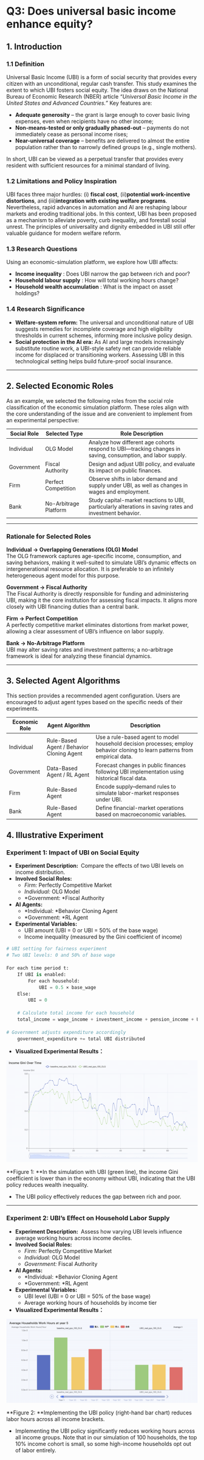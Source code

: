 # Q3: Does universal basic income enhance equity?

## 1.​ Introduction

### 1.1 Definition

Universal Basic Income (UBI) is a form of social security that provides every citizen with an unconditional, regular cash transfer. This study examines the extent to which UBI fosters social equity. The idea draws on the National Bureau of Economic Research (NBER) article *“Universal Basic Income in the United States and Advanced Countries.”* Key features are:

* **Adequate generosity** – the grant is large enough to cover basic living expenses, even when recipients have no other income;
* **Non-means-tested or only gradually phased-out** – payments do not immediately cease as personal income rises;
* **Near-universal coverage** – benefits are delivered to almost the entire population rather than to narrowly defined groups (e.g., single mothers).

In short, UBI can be viewed as a perpetual transfer that provides every resident with sufficient resources for a minimal standard of living.

### 1.2 Limitations and Policy Inspiration

UBI faces three major hurdles: (i) ​**fiscal cost**​, (ii) ​**potential work-incentive distortions**​, and (iii) ​**integration with existing welfare programs**​. Nevertheless, rapid advances in automation and AI are reshaping labour markets and eroding traditional jobs. In this context, UBI has been proposed as a mechanism to alleviate poverty, curb inequality, and forestall social unrest. The principles of universality and dignity embedded in UBI still offer valuable guidance for modern welfare reform.

### 1.3 Research Questions

Using an economic-simulation platform, we explore how UBI affects:

* **Income inequality** : Does UBI narrow the gap between rich and poor?
* **Household labour supply** : How will total working hours change?
* **Household wealth accumulation** : What is the impact on asset holdings?

### 1.4 Research Significance

* **Welfare-system reform:**
  The universal and unconditional nature of UBI suggests remedies for incomplete coverage and high eligibility thresholds in current schemes, informing more inclusive policy design.
* **Social protection in the ​AI era:**
  As AI and large models increasingly substitute routine work, a UBI-style safety net can provide reliable income for displaced or transitioning workers. Assessing UBI in this technological setting helps build future-proof social insurance.

---

## 2. Selected Economic Roles

As an example, we selected the following roles from the social role classification of the economic simulation platform. These roles align with the core understanding of the issue and are convenient to implement from an experimental perspective:

| Social Role            | Selected Type                         | Role Description                                                                                             |
| ------------------------ | --------------------------------------- | -------------------------------------------------------------------------------------------------------------- |
|      Individual        | OLG Model                             | Analyze how different age cohorts respond to UBI—tracking changes in saving, consumption, and labor supply. |
| Government             | Fiscal Authority                   | Design and adjust UBI policy, and evaluate its impact on public finances.                                    |
| Firm         | Perfect Competition         | Observe shifts in labor demand and supply under UBI, as well as changes in wages and employment.             |
| Bank | No-Arbitrage Platform | Study capital-market reactions to UBI, particularly alterations in saving rates and investment behavior.     |

---

### Rationale for Selected Roles

**Individual → Overlapping Generations (OLG) Model**  
The OLG framework captures age-specific income, consumption, and saving behaviors, making it well-suited to simulate UBI’s dynamic effects on intergenerational resource allocation. It is preferable to an infinitely heterogeneous agent model for this purpose.

**Government → Fiscal Authority**  
The Fiscal Authority is directly responsible for funding and administering UBI, making it the core institution for assessing fiscal impacts. It aligns more closely with UBI financing duties than a central bank.

**Firm → Perfect Competition**  
A perfectly competitive market eliminates distortions from market power, allowing a clear assessment of UBI’s influence on labor supply.

**Bank → No-Arbitrage Platform**  
UBI may alter saving rates and investment patterns; a no-arbitrage framework is ideal for analyzing these financial dynamics.

---

## 3.​ Selected Agent Algorithms

This section provides a recommended agent configuration. Users are encouraged to adjust agent types based on the specific needs of their experiments.

| Economic Role | Agent Algorithm        | Description                                                  |
| ------------- | ---------------------- | ------------------------------------------------------------ |
| Individual             | Rule-Based Agent / Behavior Cloning Agent | Use a rule-based agent to model household decision processes; employ behavior cloning to learn patterns from empirical data. |
| Government             | Data-Based Agent / RL Agent               | Forecast changes in public finances following UBI implementation using historical fiscal data.                               |
| Firm                 | Rule-Based Agent                          | Encode supply–demand rules to simulate labor-market responses under UBI.                                                    |
| Bank | Rule-Based Agent                          | Define financial-market operations based on macroeconomic variables.                                                         |


## 4.​ Illustrative Experiment

### Experiment 1: Impact of UBI on Social Equity

* **Experiment Description: ​**  Compare the effects of two UBI levels on income distribution.
* **Involved Social Roles:**
  * *Firm:* Perfectly Competitive Market
  * *Individual:* OLG Model
  * *Government: ​*Fiscal Authority
* **AI​ Agents:**
  * *Individual: ​*Behavior Cloning Agent
  * *Government: ​*RL Agent
* **Experimental Variables:**
  * UBI amount (UBI = 0 or UBI = 50% of the base wage)
  * Income inequality (measured by the Gini coefficient of income)

```Python
# UBI setting for fairness experiment
# Two UBI levels: 0 and 50% of base wage

For each time period t:
    If UBI is enabled:
        For each household:
            UBI = 0.5 × base_wage
    Else:
        UBI = 0

    # Calculate total income for each household
    total_income = wage_income + investment_income + pension_income + UBI

# Government adjusts expenditure accordingly
    government_expenditure += total UBI distributed
```

* **Visualized Experimental Results：**

![Fiscal Q2 P1](../img/Fiscal%20Q2%20P1.png)

**Figure 1: ​**In the simulation with UBI (green line), the income Gini coefficient is lower than in the economy without UBI, indicating that the UBI policy reduces wealth inequality.

* The UBI policy effectively reduces the gap between rich and poor.

---

### Experiment 2: UBI’s Effect on Household Labor Supply

* **Experiment Description: ​**  Assess how varying UBI levels influence average working hours across income deciles.
* **Involved Social Roles:**
  * *Firm:* Perfectly Competitive Market
  * *Individual:* OLG Model
  * *Government:* Fiscal Authority
* **AI**​**​ Agents:**
  * *Individual: ​*Behavior Cloning Agent
  * *Government: ​*RL Agent
* **Experimental Variables:**
  * UBI level (UBI = 0 or UBI = 50% of the base wage)
  * Average working hours of households by income tier
* **Visualized Experimental Results：**

![Fiscal Q2 P2](../img/Fiscal%20Q2%20P2.png)

**Figure 2: ​**Implementing the UBI policy (right-hand bar chart) reduces labor hours across all income brackets.

* Implementing the UBI policy significantly reduces working hours across all income groups. Note that in our simulation of 100 households, the top 10% income cohort is small, so some high-income households opt out of labor entirely.

